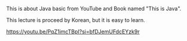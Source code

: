 This is about Java basic from YouTube and Book named "This is Java".

This lecture is proceed by Korean, but it is easy to learn.

https://youtu.be/PqZ1imcTBpI?si=bfDJemUFdcEYzk9r
